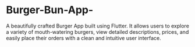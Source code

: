 # Burger-Bun-App-
A beautifully crafted Burger App built using Flutter. It allows users to explore a variety of mouth-watering burgers, view detailed descriptions, prices, and easily place their orders with a clean and intuitive user interface.
